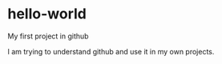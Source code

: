 # hello-world
My first project in github

I am trying to understand github and use it in my own projects.
